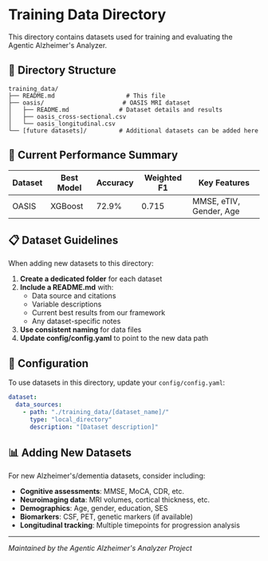 # Training Data Directory

This directory contains datasets used for training and evaluating the Agentic Alzheimer's Analyzer.

## 📁 Directory Structure

```
training_data/
├── README.md                    # This file
├── oasis/                      # OASIS MRI dataset
│   ├── README.md              # Dataset details and results
│   ├── oasis_cross-sectional.csv
│   └── oasis_longitudinal.csv
└── [future datasets]/         # Additional datasets can be added here
```

## 🎯 Current Performance Summary

| Dataset | Best Model | Accuracy | Weighted F1 | Key Features |
|---------|------------|----------|-------------|--------------|
| OASIS   | XGBoost    | 72.9%    | 0.715       | MMSE, eTIV, Gender, Age |

## 📋 Dataset Guidelines

When adding new datasets to this directory:

1. **Create a dedicated folder** for each dataset
2. **Include a README.md** with:
   - Data source and citations
   - Variable descriptions
   - Current best results from our framework
   - Any dataset-specific notes
3. **Use consistent naming** for data files
4. **Update config/config.yaml** to point to the new data path

## 🔧 Configuration

To use datasets in this directory, update your `config/config.yaml`:

```yaml
dataset:
  data_sources:
    - path: "./training_data/[dataset_name]/"
      type: "local_directory"
      description: "[Dataset description]"
```

## 📊 Adding New Datasets

For new Alzheimer's/dementia datasets, consider including:

- **Cognitive assessments**: MMSE, MoCA, CDR, etc.
- **Neuroimaging data**: MRI volumes, cortical thickness, etc.
- **Demographics**: Age, gender, education, SES
- **Biomarkers**: CSF, PET, genetic markers (if available)
- **Longitudinal tracking**: Multiple timepoints for progression analysis

---
*Maintained by the Agentic Alzheimer's Analyzer Project*